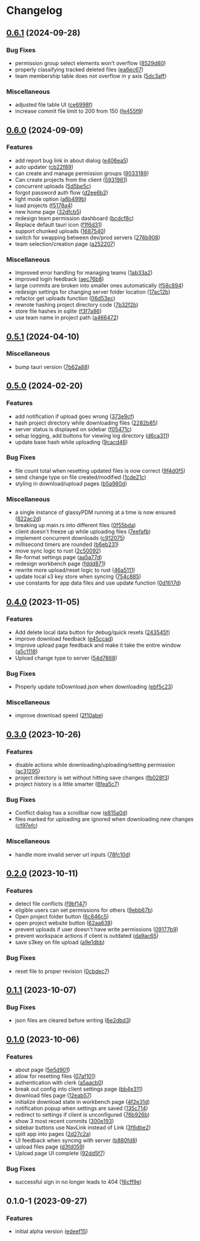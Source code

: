 # Changelog

## [0.6.1](https://github.com/glassypdm/glassypdm-client/compare/v0.6.0...v0.6.1) (2024-09-28)


### Bug Fixes

* permission group select elements won't overflow ([8529d80](https://github.com/glassypdm/glassypdm-client/commit/8529d8010241b82b055ac3823a6776ee4ee14e30))
* properly classifying tracked deleted files ([ea6ec67](https://github.com/glassypdm/glassypdm-client/commit/ea6ec6793c7e08f7a97ca36d129958be90b1103b))
* team membership table does not overflow in y axis ([5dc3aff](https://github.com/glassypdm/glassypdm-client/commit/5dc3aff73d1c315c514837b9edf27dab6312cb1e))


### Miscellaneous

* adjusted file table UI ([ce6998f](https://github.com/glassypdm/glassypdm-client/commit/ce6998fda99fe7fd33ac74be176e7f1380c34707))
* increase commit file limit to 200 from 150 ([fe455f9](https://github.com/glassypdm/glassypdm-client/commit/fe455f961ac303df6c1363d033df371ab95b1876))

## [0.6.0](https://github.com/glassypdm/glassypdm-client/compare/v0.5.1...v0.6.0) (2024-09-09)


### Features

* add report bug link in about dialog ([e406ea5](https://github.com/glassypdm/glassypdm-client/commit/e406ea5ca48972296a236c581c2aaed3f7cfecdb))
* auto updater ([cb22f89](https://github.com/glassypdm/glassypdm-client/commit/cb22f89b17884a5a63503475010494dd1ec15fd6))
* can create and manage permission groups ([9033189](https://github.com/glassypdm/glassypdm-client/commit/9033189894975ac58a581497dc2fc29405bdc4d8))
* Can create projects from the client ([5931961](https://github.com/glassypdm/glassypdm-client/commit/593196189f8df8af77248e5413308cfdbf162ff2))
* concurrent uploads ([5d5be5c](https://github.com/glassypdm/glassypdm-client/commit/5d5be5c8347910cef03983db507a3be55e91f6fb))
* forgot password auth flow ([d2ee6b2](https://github.com/glassypdm/glassypdm-client/commit/d2ee6b2c75033dbbb8de682b5928aa338b53d64d))
* light mode option ([a8b499b](https://github.com/glassypdm/glassypdm-client/commit/a8b499b9b9285d8a8c721170adf68c88f51ebdf1))
* load projects ([f5178a4](https://github.com/glassypdm/glassypdm-client/commit/f5178a408a7625f9da7642ea76b4b84f6e77a072))
* new home page ([32dfcb5](https://github.com/glassypdm/glassypdm-client/commit/32dfcb5e38ad6179f6126f169bae3d0fadde8985))
* redesign team permission dashboard ([bcdcf8c](https://github.com/glassypdm/glassypdm-client/commit/bcdcf8c6c0b50128abd33fbf2f90129ee2dd861d))
* Replace default tauri icon ([f1f6d31](https://github.com/glassypdm/glassypdm-client/commit/f1f6d31a56c325e1ddd8fd4321d7bba46d5cc810))
* support chunked uploads ([1687540](https://github.com/glassypdm/glassypdm-client/commit/1687540d0ba5cd1ef1a649dc1505e6fb2e840f41))
* switch for swapping between dev/prod servers ([276b908](https://github.com/glassypdm/glassypdm-client/commit/276b908c36ed7e9190d5dc39cf40871f3d8c0ec4))
* team selection/creation page ([a252207](https://github.com/glassypdm/glassypdm-client/commit/a2522072fbcfd7af741bc69002a032e994bbf4f7))


### Miscellaneous

* Improved error handling for managing teams ([1ab33a2](https://github.com/glassypdm/glassypdm-client/commit/1ab33a2458be1cd1f168becca67a5e2b1f2b91d8))
* improved login feedback ([aec76b8](https://github.com/glassypdm/glassypdm-client/commit/aec76b854a44c93a7126db97bb23df8ab990c7d6))
* large commits are broken into smaller ones automatically ([f58c894](https://github.com/glassypdm/glassypdm-client/commit/f58c8947bf246385f5f8c38fd393b582fcd86d00))
* redesign settings for changing server folder location ([17ac12b](https://github.com/glassypdm/glassypdm-client/commit/17ac12b2b2aed4603fdcb059397da29bc7d70456))
* refactor get uploads function ([06d53ec](https://github.com/glassypdm/glassypdm-client/commit/06d53ece97e05c75f4b01ca11c80b8c65cef0824))
* rewrote hashing project directory code ([7b32f2b](https://github.com/glassypdm/glassypdm-client/commit/7b32f2b143b82a1fc97a032b40c86a5aa1d23f4a))
* store file hashes in sqlite ([f3f7a86](https://github.com/glassypdm/glassypdm-client/commit/f3f7a86a33aa61ab4a1cf7cf53e5cb5503dbc156))
* use team name in project path ([a466472](https://github.com/glassypdm/glassypdm-client/commit/a466472a32d1567f8c1928931bdeea98370b5914))

## [0.5.1](https://github.com/joshtenorio/glassypdm-client/compare/v0.5.0...v0.5.1) (2024-04-10)


### Miscellaneous

* bump tauri version ([7b62a88](https://github.com/joshtenorio/glassypdm-client/commit/7b62a889b06866852ffc7cb0a177e3be1e320eaa))

## [0.5.0](https://github.com/joshtenorio/glassypdm-client/compare/v0.4.0...v0.5.0) (2024-02-20)


### Features

* add notification if upload goes wrong ([373e9cf](https://github.com/joshtenorio/glassypdm-client/commit/373e9cf286bbc38a94071e57155bd0d1a3a77776))
* hash project directory while downloading files ([2282b85](https://github.com/joshtenorio/glassypdm-client/commit/2282b8508e895e97c69b61c75d893bb713e56afb))
* server status is displayed on sidebar ([f05471c](https://github.com/joshtenorio/glassypdm-client/commit/f05471c6ac54cee4e37897759fa52740e26ce3b7))
* setup logging, add buttons for viewing log directory ([d6ca311](https://github.com/joshtenorio/glassypdm-client/commit/d6ca3119b40e21ead474e743b7187ef87a8ea397))
* update base hash while uploading ([9cacd46](https://github.com/joshtenorio/glassypdm-client/commit/9cacd4660309fb8636fbbfe96801880cb9702116))


### Bug Fixes

* file count total when resetting updated files is now correct ([9f4d0f5](https://github.com/joshtenorio/glassypdm-client/commit/9f4d0f5807b28068d34ff1410d799ad4818f6b1f))
* send change type on file created/modified ([1cde21c](https://github.com/joshtenorio/glassypdm-client/commit/1cde21c7be2320772d5a2b51845ae5faeeeccf90))
* styling in download/upload pages ([b5a980d](https://github.com/joshtenorio/glassypdm-client/commit/b5a980d7f5f4f166061737145640bb7e45117713))


### Miscellaneous

* a single instance of glassyPDM running at a time is now ensured ([822ac2d](https://github.com/joshtenorio/glassypdm-client/commit/822ac2dde958227c660ea7f4a1eac343bdcaccda))
* breaking up main.rs into different files ([0f55bda](https://github.com/joshtenorio/glassypdm-client/commit/0f55bda0c99253852d72cb0b931c43a9b86b4477))
* client doesn't freeze up while uploading files ([7eefafb](https://github.com/joshtenorio/glassypdm-client/commit/7eefafb5d90923732766ed4af7ca6c7d59a56ce5))
* implement concurrent downloads ([c912075](https://github.com/joshtenorio/glassypdm-client/commit/c9120753e1893f77d9b4c726055d5a6fe29564d6))
* millisecond timers are rounded ([b6eb231](https://github.com/joshtenorio/glassypdm-client/commit/b6eb2316f715f4eb8c593dbff4bd8dd07ea7e534))
* move sync logic to rust ([2c50092](https://github.com/joshtenorio/glassypdm-client/commit/2c50092f1ba4fe562a36b574068e61cf0381945d))
* Re-format settings page ([aa5a77d](https://github.com/joshtenorio/glassypdm-client/commit/aa5a77da893fe90e56c6392060a4917888072140))
* redesign workbench page ([fddd871](https://github.com/joshtenorio/glassypdm-client/commit/fddd871d22f70f7d06f9897c793819018a33a4e6))
* rewrite more upload/reset logic to rust ([46a5111](https://github.com/joshtenorio/glassypdm-client/commit/46a5111477812251c63073dba992844bfb8c91ec))
* update local s3 key store when syncing ([754c885](https://github.com/joshtenorio/glassypdm-client/commit/754c885d87db89c98341bb41eda124fac8c192ba))
* use constants for app data files and use update function ([0d1617d](https://github.com/joshtenorio/glassypdm-client/commit/0d1617d0e9191ad8482c5f14b46649b1f684e1e9))

## [0.4.0](https://github.com/joshtenorio/glassypdm-client/compare/v0.3.0...v0.4.0) (2023-11-05)


### Features

* Add delete local data button for debug/quick resets ([243545f](https://github.com/joshtenorio/glassypdm-client/commit/243545fe01505d7e85a3b36f9ea984c6ab582e83))
* improve download feedback ([e45ccad](https://github.com/joshtenorio/glassypdm-client/commit/e45ccad6cc9c5047227203545580d31b1dc4944b))
* Improve upload page feedback and make it take the entire window ([a5c1118](https://github.com/joshtenorio/glassypdm-client/commit/a5c111891e8ffc7d518d945306c893939a31249b))
* Upload change type to server ([54d7868](https://github.com/joshtenorio/glassypdm-client/commit/54d7868479a2964dfb0e914d961f98839a9cd33e))


### Bug Fixes

* Properly update toDownload.json when downloading ([ebf5c23](https://github.com/joshtenorio/glassypdm-client/commit/ebf5c23ec0fd3f5892c04f23aededaae845a524e))


### Miscellaneous

* improve download speed ([2f10abe](https://github.com/joshtenorio/glassypdm-client/commit/2f10abe8f829ddf7f806c4ffcf8488fd0666b0f7))

## [0.3.0](https://github.com/joshtenorio/glassypdm-client/compare/v0.2.0...v0.3.0) (2023-10-26)


### Features

* disable actions while downloading/uploading/setting permission ([ac31295](https://github.com/joshtenorio/glassypdm-client/commit/ac31295806e9ca071dc20d8715aae5418f307a89))
* project directory is set without hitting save changes ([fb028f3](https://github.com/joshtenorio/glassypdm-client/commit/fb028f3863cc148c993e4c26e0609e0d7711cc59))
* project history is a little smarter ([6fea5c7](https://github.com/joshtenorio/glassypdm-client/commit/6fea5c7fe2bf92922f35b0832b308e8359247c5f))


### Bug Fixes

* Conflict dialog has a scrollbar now ([e815a0d](https://github.com/joshtenorio/glassypdm-client/commit/e815a0dcb717efb39048621c94f71847cccd6fbf))
* files marked for uploading are ignored when downloading new changes ([cf97efc](https://github.com/joshtenorio/glassypdm-client/commit/cf97efc5a5a2471203bac383bf548831cd65b2e7))


### Miscellaneous

* handle more invalid server url inputs ([78fc10d](https://github.com/joshtenorio/glassypdm-client/commit/78fc10d9b0e67900e26838fc7f7a03b86121432f))

## [0.2.0](https://github.com/joshtenorio/glassypdm-client/compare/v0.1.1...v0.2.0) (2023-10-11)


### Features

* detect file conflicts ([f9bf147](https://github.com/joshtenorio/glassypdm-client/commit/f9bf14735a3a9b1990c39d4ebf98194a433b0585))
* eligible users can set permissions for others ([9ebb67b](https://github.com/joshtenorio/glassypdm-client/commit/9ebb67bda13572a0dec849d5c53f16bd39c3c535))
* Open project folder button ([6c846c5](https://github.com/joshtenorio/glassypdm-client/commit/6c846c5c83b017fd9b70c89a1dbaf3029f348fb5))
* open project website button ([62aa638](https://github.com/joshtenorio/glassypdm-client/commit/62aa63847288fa63de36237c7b4af758a6475f24))
* prevent uploads if user doesn't have write permissions ([09177b9](https://github.com/joshtenorio/glassypdm-client/commit/09177b9844e69321e296ad87646db972c440e36e))
* prevent workspace actions if client is outdated ([da9ac65](https://github.com/joshtenorio/glassypdm-client/commit/da9ac65e74c91d694d762bca509dcf80758c9801))
* save s3key on file upload ([a9e1dbb](https://github.com/joshtenorio/glassypdm-client/commit/a9e1dbb16e79d5257c51f262158143a923ebfad3))


### Bug Fixes

* reset file to proper revision ([0cbdec7](https://github.com/joshtenorio/glassypdm-client/commit/0cbdec78ffa1a3b364910931a4201e66471fd1bf))

## [0.1.1](https://github.com/joshtenorio/glassypdm-client/compare/v0.1.0...v0.1.1) (2023-10-07)


### Bug Fixes

* json files are cleared before writing ([6e2dbd3](https://github.com/joshtenorio/glassypdm-client/commit/6e2dbd3223e1bc739a40c4342e737f26f870168d))

## [0.1.0](https://github.com/joshtenorio/glassypdm-client/compare/v0.1.0-1...v0.1.0) (2023-10-06)


### Features

* about page ([5e5d901](https://github.com/joshtenorio/glassypdm-client/commit/5e5d901ee5a5643cb5042bd7defca6942409456c))
* allow for resetting files ([07af101](https://github.com/joshtenorio/glassypdm-client/commit/07af10132e3097a95451dc51696ab23745fc9d95))
* authentication with clerk ([a5aacb0](https://github.com/joshtenorio/glassypdm-client/commit/a5aacb09b286e6fda66c6968fccff7a73430814b))
* break out config into client settings page ([bb4e311](https://github.com/joshtenorio/glassypdm-client/commit/bb4e3110bb1ab2959a8b32d63d3d9c888d083a85))
* download files page ([12eab57](https://github.com/joshtenorio/glassypdm-client/commit/12eab57bda55147712f814cf397a5d5b7b0e9f55))
* initialize download state in workbench page ([4f2e31d](https://github.com/joshtenorio/glassypdm-client/commit/4f2e31d9a326353ccf97635909212c05bf4add68))
* notification popup when settings are saved ([135c714](https://github.com/joshtenorio/glassypdm-client/commit/135c714be8f7855dbd36a9eeca8df67a187ab94f))
* redirect to settings if client is unconfigured ([76b926b](https://github.com/joshtenorio/glassypdm-client/commit/76b926b0851edc6faa98bbfb030af81fa0e88af3))
* show 3 most recent commits ([300e193](https://github.com/joshtenorio/glassypdm-client/commit/300e193dbf7d9b193fd63fd9854a7fddd71c09ed))
* sidebar buttons use NavLink instead of Link ([3f6dbe2](https://github.com/joshtenorio/glassypdm-client/commit/3f6dbe25edd10c1df82f1c1e1429e03a192c66bb))
* split app into pages ([2d27c2a](https://github.com/joshtenorio/glassypdm-client/commit/2d27c2a08a1ab856d67fe1fe43b9d5b629edc562))
* UI feedback when syncing with server ([b880fd8](https://github.com/joshtenorio/glassypdm-client/commit/b880fd8762aae2485c04ee7faf35369896e34792))
* upload files page ([d3fd059](https://github.com/joshtenorio/glassypdm-client/commit/d3fd0591dd42779842c111848792287d65345278))
* Upload page UI complete ([92dd5f7](https://github.com/joshtenorio/glassypdm-client/commit/92dd5f713fe095a0e78972bffbf0c960e602c505))


### Bug Fixes

* successful sign in no longer leads to 404 ([16cff9e](https://github.com/joshtenorio/glassypdm-client/commit/16cff9e1f78652c405169822b7dcb76cbc4c9502))

## 0.1.0-1 (2023-09-27)


### Features

* initial alpha version ([edeef15](https://github.com/joshtenorio/glassypdm-client/commit/edeef1530834e7d244576c65f18f2b390bd69d45))

